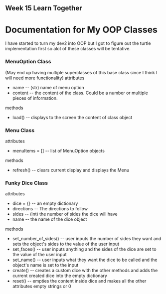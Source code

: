 ## Week 15 Learn Together

# Documentation for My OOP Classes

I have started to turn my dev2 into OOP but I got to figure out the turtle implementation
first so alot of these classes will be tentative.

### MenuOption Class
(May end up having multiple superclasses of this base class since I think I will need more functionality)
attributes
- name
-- (str) name of menu option
- content
-- the content of the class. Could be a number or multiple pieces of information.

methods
- load()
-- displays to the screen the content of class object

### Menu Class
attributes
- menuItems = []
-- list of MenuOption objects

methods
- refresh()
-- clears current display and displays the Menu


### Funky Dice Class
attributes
- dice = {}
-- an empty dictionary
- directions
-- The directions to follow
- sides
-- (int) the number of sides the dice will have
- name
-- the name of the dice object


methods
- set_number_of_sides()
-- user inputs the number of sides they want and sets the object's sides to the value of the user input
- set_faces()
-- user inputs anything and the sides of the dice are set to the value of the user input
- set_name()
-- user inputs what they want the dice to be called and the object's name is set to the input
- create()
-- creates a custom dice with the other methods and adds the current created dice into the empty dictionary
- reset()
-- empties the content inside dice and makes all the other attributes empty strings or 0

